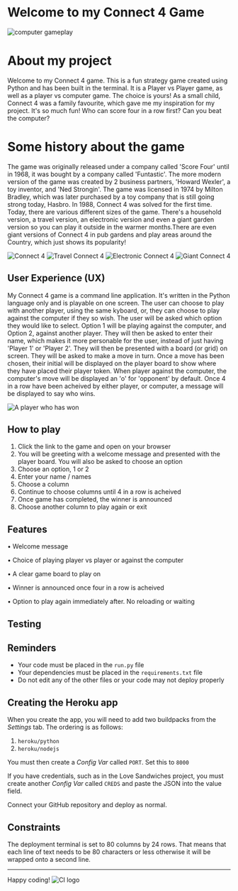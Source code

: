 # Welcome to my Connect 4 Game

![computer gameplay](https://github.com/CherrySaz/connect-4/assets/134415334/6d97e702-1eb5-4d4b-a9c1-d79c9e97b807)

# About my project

Welcome to my Connect 4 game. This is a fun strategy game created using Python and has been built in the terminal. It is a Player vs Player game, as well as a player vs computer game. The choice is yours!
As a small child, Connect 4 was a family favourite, which gave me my inspiration for my project. It's so much fun! Who can score four in a row first? Can you beat the computer?

# Some history about the game

The game was originally released under a company called 'Score Four' until in 1968, it was bought by a company called 'Funtastic'.
The more modern version of the game was created by 2 business partners, 'Howard Wexler', a toy inventor, and 'Ned Strongin'.
The game was licensed in 1974 by Milton Bradley, which was later purchased by a toy company that is still going strong today, Hasbro.
In 1988, Connect 4 was solved for the first time. Today, there are various different sizes of the game. There's a household version, a travel version, an electronic version and even a giant garden version so you can play it outside in the warmer months.There are even giant versions of Connect 4 in pub gardens and play areas around the Country, which just shows its popularity!

![Connect 4](https://github.com/CherrySaz/connect-4/assets/134415334/762b8ff6-f709-474d-ac27-64d5ace94e13) ![Travel Connect 4](https://github.com/CherrySaz/connect-4/assets/134415334/040bc42b-7f80-4cda-99d3-a3c9624d3927) ![Electronic Connect 4](https://github.com/CherrySaz/connect-4/assets/134415334/8e407482-cbbc-4731-a583-b08fb60465de) ![Giant Connect 4](https://github.com/CherrySaz/connect-4/assets/134415334/b34bce77-1838-4332-8753-ea28864aa6d8)

## User Experience (UX)

My Connect 4 game is a command line application. It's written in the Python language only and is playable on one screen. The user can choose to play with another player, using the same kyboard, or, they can choose to play against the computer if they so wish.  The user will be asked which option they would like to select. Option 1 will be playing against the computer, and Option 2, against another player. They will then be asked to enter their name, which makes it more personable for the user, instead of just having 'Player 1' or 'Player 2'. They will then be presented with a board (or grid) on screen. They will be asked to make a move in turn. Once a move has been chosen, their initial will be displayed on the player board to show where they have placed their player token. When player against the computer, the computer's move will be displayed an 'o' for 'opponent' by default.
Once 4 in a row have been acheived by either player, or computer, a message will be displayed to say who wins.


![A player who has won](https://github.com/CherrySaz/connect-4/assets/134415334/af0da8ac-0b1e-427b-b7a7-d0360659183a)

## How to play

1. Click the link to the game and open on your browser
2. You will be greeting with a welcome message and presented with the player board. You will also be asked to choose an option
3. Choose an option, 1 or 2
4. Enter your name / names
5. Choose a column
6. Continue to choose columns until 4 in a row is acheived
7. Once game has completed, the winner is announced
8. Choose another column to play again or exit

## Features

• Welcome message

• Choice of playing player vs player or against the computer

• A clear game board to play on

• Winner is announced once four in a row is acheived

• Option to play again immediately after. No reloading or waiting


## Testing














## 


## Reminders

- Your code must be placed in the `run.py` file
- Your dependencies must be placed in the `requirements.txt` file
- Do not edit any of the other files or your code may not deploy properly

## Creating the Heroku app

When you create the app, you will need to add two buildpacks from the _Settings_ tab. The ordering is as follows:

1. `heroku/python`
2. `heroku/nodejs`

You must then create a _Config Var_ called `PORT`. Set this to `8000`

If you have credentials, such as in the Love Sandwiches project, you must create another _Config Var_ called `CREDS` and paste the JSON into the value field.

Connect your GitHub repository and deploy as normal.

## Constraints

The deployment terminal is set to 80 columns by 24 rows. That means that each line of text needs to be 80 characters or less otherwise it will be wrapped onto a second line.

---

Happy coding!
![CI logo](https://codeinstitute.s3.amazonaws.com/fullstack/ci_logo_small.png)
